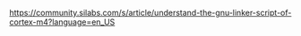 https://community.silabs.com/s/article/understand-the-gnu-linker-script-of-cortex-m4?language=en_US
